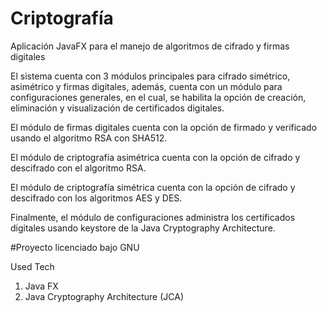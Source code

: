 # Criptografía
Aplicación JavaFX para el manejo de algoritmos de cifrado y firmas digitales

El sistema cuenta con 3 módulos principales para cifrado simétrico, asimétrico y firmas digitales, además, cuenta con un módulo para configuraciones generales, en el cual, se habilita la opción de creación, eliminación y visualización de certificados digitales.

El módulo de firmas digitales cuenta con la opción de firmado y verificado usando el algoritmo RSA con SHA512.

El módulo de criptografía asimétrica cuenta con la opción de cifrado y descifrado con el algoritmo RSA.

El módulo de criptografía simétrica cuenta con la opción de cifrado y descifrado con los algoritmos AES y DES.

Finalmente, el módulo de configuraciones administra los certificados digitales usando keystore de la Java Cryptography Architecture. 


#Proyecto licenciado bajo GNU

Used Tech
1. Java FX
2. Java Cryptography Architecture (JCA)
